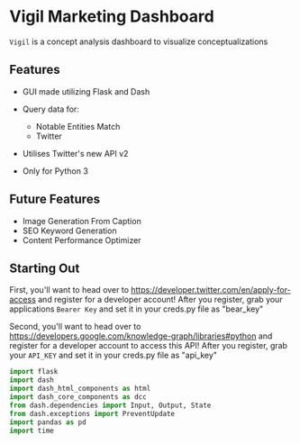 # Vigil Marketing Dashboard
`Vigil` is a concept analysis dashboard to visualize conceptualizations


## Features
- GUI made utilizing Flask and Dash
- Query data for:
    - Notable Entities Match
    - Twitter

    
- Utilises Twitter's new API v2
- Only for Python 3

## Future Features
- Image Generation From Caption
- SEO Keyword Generation
- Content Performance Optimizer

## Starting Out
First, you'll want to head over to https://developer.twitter.com/en/apply-for-access and register for a developer account!
After you register, grab your applications `Bearer Key` and set it in your creds.py file as "bear_key"

Second, you'll want to head over to https://developers.google.com/knowledge-graph/libraries#python and register for a developer account to access this API!
After you register, grab your `API_KEY` and set it in your creds.py file as "api_key"


```python
import flask
import dash
import dash_html_components as html
import dash_core_components as dcc
from dash.dependencies import Input, Output, State
from dash.exceptions import PreventUpdate
import pandas as pd
import time
```

